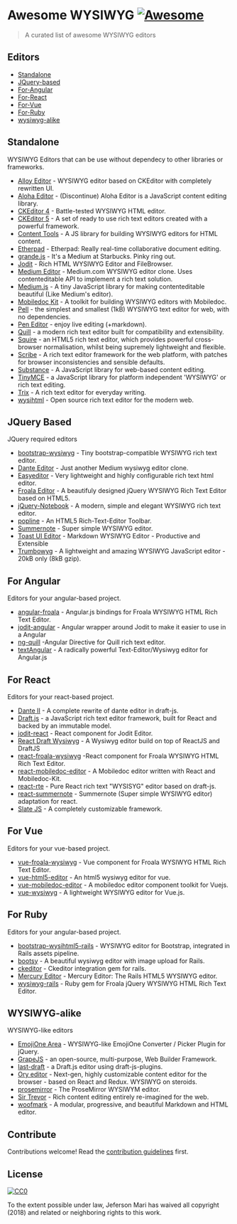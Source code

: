 # Awesome WYSIWYG [![Awesome](https://cdn.rawgit.com/sindresorhus/awesome/d7305f38d29fed78fa85652e3a63e154dd8e8829/media/badge.svg)](https://github.com/sindresorhus/awesome)

> A curated list of awesome WYSIWYG editors


## Editors

- [Standalone](#standalone)
- [JQuery-based](#jquery-based)
- [For-Angular](#for-angular)
- [For-React](#for-react)
- [For-Vue](#for-vue)
- [For-Ruby](#for-ruby)
- [wysiwyg-alike](#wysiwyg-alike)

## Standalone

WYSIWYG Editors that can be use without dependecy to other libraries or frameworks.

- [Alloy Editor](https://github.com/liferay/alloy-editor/) - WYSIWYG editor based on CKEditor with completely rewritten UI.
- [Aloha Editor](https://github.com/alohaeditor/Aloha-Editor) - (Discontinue) Aloha Editor is a JavaScript content editing library.
- [CKEditor 4](https://github.com/ckeditor/ckeditor-dev) - Battle-tested WYSIWYG HTML editor.
- [CKEditor 5](https://github.com/ckeditor/ckeditor5) - A set of ready to use rich text editors created with a powerful framework.
- [Content Tools](https://github.com/GetmeUK/ContentTools) - A JS library for building WYSIWYG editors for HTML content.
- [Etherpad](https://github.com/ether/etherpad-lite) - Etherpad: Really real-time collaborative document editing.
- [grande.js](https://github.com/mduvall/grande.js) - It's a Medium at Starbucks. Pinky ring out.
- [Jodit](https://github.com/xdan/jodit) - Rich HTML WYSIWYG Editor and FileBrowser.
- [Medium Editor](https://github.com/yabwe/medium-editor) - Medium.com WYSIWYG editor clone. Uses contenteditable API to implement a rich text solution.
- [Medium.js](https://github.com/jakiestfu/Medium.js/) - A tiny JavaScript library for making contenteditable beautiful (Like Medium's editor).
- [Mobiledoc Kit](https://github.com/bustlelabs/mobiledoc-kit) - A toolkit for building WYSIWYG editors with Mobiledoc.
- [Pell](https://github.com/jaredreich/pell) - the simplest and smallest (1kB) WYSIWYG text editor for web, with no dependencies.
- [Pen Editor](https://github.com/sofish/pen) - enjoy live editing (+markdown).
- [Quill](https://github.com/quilljs/quill) - a modern rich text editor built for compatibility and extensibility.
- [Squire](https://neilj.github.io/Squire) - an HTML5 rich text editor, which provides powerful cross-browser normalisation, whilst being supremely lightweight and flexible.
- [Scribe](https://github.com/guardian/scribe) - A rich text editor framework for the web platform, with patches for browser inconsistencies and sensible defaults.
- [Substance](https://github.com/substance/substance) - A JavaScript library for web-based content editing.
- [TinyMCE](https://github.com/tinymce/tinymce) - a JavaScript library for platform independent 'WYSIWYG' or rich text editing.
- [Trix](https://github.com/basecamp/trix) - A rich text editor for everyday writing.
- [wysihtml](https://github.com/Voog/wysihtml) - Open source rich text editor for the modern web.

## JQuery Based

JQuery required editors

- [bootstrap-wysiwyg](https://github.com/steveathon/bootstrap-wysiwyg) - Tiny bootstrap-compatible WYSIWYG rich text editor.
- [Dante Editor](https://github.com/michelson/Dante) - Just another Medium wysiwyg editor clone.
- [Easyeditor](https://github.com/im4aLL/easyeditor) - Very lightweight and highly configurable rich text html editor.
- [Froala Editor](https://github.com/froala/wysiwyg-editor) - A beautifuly designed jQuery WYSIWYG Rich Text Editor based on HTML5.
- [jQuery-Notebook](https://github.com/raphaelcruzeiro/jquery-notebook) - A modern, simple and elegant WYSIWYG rich text editor.
- [popline](http://kenshin54.github.io/popline) - An HTML5 Rich-Text-Editor Toolbar.
- [Summernote](https://github.com/summernote/summernote/) - Super simple WYSIWYG editor.
- [Toast UI Editor](https://github.com/nhnent/tui.editor) - Markdown WYSIWYG Editor - Productive and Extensible
- [Trumbowyg](https://github.com/Alex-D/Trumbowyg) - A lightweight and amazing WYSIWYG JavaScript editor - 20kB only (8kB gzip).


## For Angular

Editors for your angular-based project.

- [angular-froala](https://github.com/froala/angular-froala) - Angular.js bindings for Froala WYSIWYG HTML Rich Text Editor. 
- [jodit-angular](https://github.com/jodit/jodit-angular) - Angular wrapper around Jodit to make it easier to use in a Angular
- [ng-quill](https://github.com/KillerCodeMonkey/ng-quill) -Angular Directive for Quill rich text editor.
- [textAngular](https://github.com/textAngular/textAngular) - A radically powerful Text-Editor/Wysiwyg editor for Angular.js

## For React

Editors for your react-based project.

- [Dante II](https://github.com/michelson/dante2) - A complete rewrite of dante editor in draft-js.
- [Draft.js](https://github.com/facebook/draft-js) - a JavaScript rich text editor framework, built for React and backed by an immutable model.
- [jodit-react](https://github.com/jodit/jodit-react) - React component for Jodit Editor.
- [React Draft Wysiwyg](https://github.com/jpuri/react-draft-wysiwyg) - A Wysiwyg editor build on top of ReactJS and DraftJS
- [react-froala-wysiwyg](https://github.com/froala/react-froala-wysiwyg) -React component for Froala WYSIWYG HTML Rich Text Editor.
- [react-mobiledoc-editor](https://github.com/upworthy/react-mobiledoc-editor) - A Mobiledoc editor written with React and Mobiledoc-Kit.
- [react-rte](https://github.com/sstur/react-rte) - Pure React rich text "WYSISYG" editor based on draft-js.
- [react-summernote](https://github.com/Vnkitaev/react-summernote) - Summernote (Super simple WYSIWYG editor) adaptation for react.
- [Slate JS](https://github.com/ianstormtaylor/slate) - A completely customizable framework.

## For Vue

Editors for your vue-based project.

- [vue-froala-wysiwyg](https://github.com/froala/vue-froala-wysiwyg) - Vue component for Froala WYSIWYG HTML Rich Text Editor.
- [vue-html5-editor](https://github.com/PeakTai/vue-html5-editor) - An html5 wysiwyg editor for vue.
- [vue-mobiledoc-editor](https://github.com/alidcastano/vue-mobiledoc-editor) - A mobiledoc editor component toolkit for Vuejs.
- [vue-wysiwyg](https://github.com/chmln/vue-wysiwyg) - A lightweight WYSIWYG editor for Vue.js.


## For Ruby

Editors for your angular-based project.

- [bootstrap-wysihtml5-rails](https://github.com/Nerian/bootstrap-wysihtml5-rails) - WYSIWYG editor for Bootstrap, integrated in Rails assets pipeline.
- [bootsy](https://github.com/volmer/bootsy) - A beautiful wysiwyg editor with image upload for Rails.
- [ckeditor](https://github.com/galetahub/ckeditor) - Ckeditor integration gem for rails.
- [Mercury Editor](https://github.com/jejacks0n/mercury/) - Mercury Editor: The Rails HTML5 WYSIWYG editor.
- [wysiwyg-rails](https://github.com/froala/wysiwyg-rails) - Ruby gem for Froala jQuery WYSIWYG HTML Rich Text Editor.


## WYSIWYG-alike

WYSIWYG-like editors

- [EmojiOne Area](https://github.com/mervick/emojionearea) - WYSIWYG-like EmojiOne Converter / Picker Plugin for jQuery.
- [GrapeJS](http://grapesjs.com) - an open-source, multi-purpose, Web Builder Framework.
- [last-draft](https://github.com/vacenz/last-draft) - a Draft.js editor using draft-js-plugins.
- [Ory editor](https://github.com/ory/editor) - Next-gen, highly customizable content editor for the browser - based on React and Redux. WYSIWYG on steroids.
- [prosemirror](https://github.com/ProseMirror/prosemirror) - The ProseMirror WYSIWYM editor.
- [Sir Trevor](https://github.com/madebymany/sir-trevor-js) - Rich content editing entirely re-imagined for the web.
- [woofmark](https://github.com/bevacqua/woofmark) - A modular, progressive, and beautiful Markdown and HTML editor.


## Contribute

Contributions welcome! Read the [contribution guidelines](contributing.md) first.


## License

[![CC0](http://mirrors.creativecommons.org/presskit/buttons/88x31/svg/cc-zero.svg)](http://creativecommons.org/publicdomain/zero/1.0)

To the extent possible under law, Jeferson Mari has waived all copyright (2018) and
related or neighboring rights to this work.
